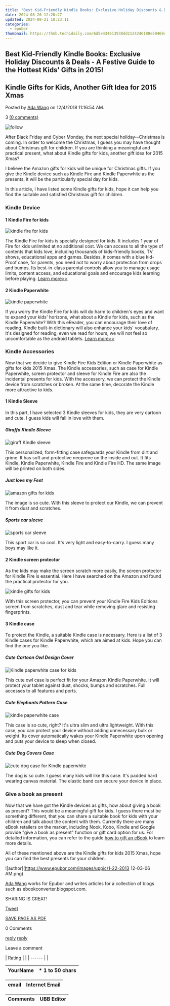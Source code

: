 ```yaml
---
title: "Best Kid-Friendly Kindle Books: Exclusive Holiday Discounts & Deals - A Festive Guide to the Hottest Kids' Gifts in 2015!"
date: 2024-08-20 12:20:27
updated: 2024-08-21 10:23:11
categories:
  - epubor
thumbnail: https://thmb.techidaily.com/6d5e434613938dd2124246188e50460e550f0af6da44465964689f6742fdcc42.jpg
---
```


## Best Kid-Friendly Kindle Books: Exclusive Holiday Discounts & Deals - A Festive Guide to the Hottest Kids' Gifts in 2015!

## Kindle Gifts for Kids, Another Gift Idea for 2015 Xmas

Posted by [Ada Wang](https://plus.google.com/+AdaWang/posts) on 12/4/2018 11:16:54 AM.

3 [(0 comments)](http://www.epubor.com/#comment-area) 



![follow](http://www.epubor.com/images/follow.png)

After Black Friday and Cyber Monday, the next special holiday--Christmas is coming. In order to welcome the Christmas, I guess you may have thought about Christmas gift for children. If you are thinking a meaningful and practical present, what about Kindle gifts for kids, another gift idea for 2015 Xmas? 

I believe the Amazon gifts for kids will be unique for Christmas gifts. If you give the Kindle device such as Kindle Fire and Kindle Paperwhite as the presents, it will be the particularly special day for kids. 

In this article, I have listed some Kindle gifts for kids, hope it can help you find the suitable and satisfied Christmas gift for children. 

### Kindle Device

#### 1 Kindle Fire for kids

![kindle fire for kids](http://www.epubor.com/images/uppic/kindle-fire-for-kids.jpg)

The Kindle Fire for kids is specially designed for kids. It includes 1 year of Fire for kids unlimited at no additional cost. We can access to all the type of contents that kids love, including thousands of kids-friendly books, TV shows, educational apps and games. Besides, it comes with a blue kid-Proof case, for parents, you need not to worry about protection from drops and bumps. Its best-in-class parental controls allow you to manage usage limits, content access, and educational goals and encourage kids learning before playing. [Learn more>>](http://www.amazon.com/Fire-Kids-Display-Wi-Fi-Kid-Proof/dp/B00YYZCUGO) 

#### 2 Kindle Paperwhite

![kindle paperwhite](http://www.epubor.com/images/uppic/kindle-paperwhite.png)

If you worry the Kindle Fire for kids will do harm to children's eyes and want to expand your kids' horizons, what about a Kindle for kids, such as the Kindle Paperwhite? With this eReader, you can encourage their love of reading. Kindle built-in dictionary will also enhance your kids' vocabulary. It's designed for reading, even we read for hours, we will not feel so uncomfortable as the android tablets. [Learn more>>](http://www.amazon.com/gp/product/B00OQVZDJM) 

### Kindle Accessories

Now that we decide to give Kindle Fire Kids Edition or Kindle Paperwhite as gifts for kids 2015 Xmas. The Kindle accessories, such as case for Kindle Paperwhite, screen protector and sleeve for Kindle Fire are also the incidental presents for kids. With the accessory, we can protect the Kindle device from scratches or broken. At the same time, decorate the Kindle more attractive to kids. 

#### 1 Kindle Sleeve

In this part, I have selected 3 Kindle sleeves for kids, they are very cartoon and cute. I guess kids will fall in love with them.

##### Giraffa Kindle Sleeve

![giraff Kindle sleeve](http://www.epubor.com/images/uppic/giraff-Kindle-sleeve.png)

 This personalized, form-fitting case safeguards your Kindle from dirt and grime. It has soft and protective neoprene on the inside and out. It fits Kindle, Kindle Paperwhite, Kindle Fire and Kindle Fire HD. The same image will be printed on both sides. 

##### Just love my Feet

![amazon gifts for kids](http://www.epubor.com/images/uppic/love-my-feet-sleeve.png)

The image is so cute. With this sleeve to protect our Kindle, we can prevent it from dust and scratches. 

##### Sports car sleeve

![sports car sleeve](http://www.epubor.com/images/uppic/sports-car-sleeve.png)

This sport car is so cool. It's very light and easy-to-carry. I guess many boys may like it. 

#### 2 Kindle screen protector

As the kids may make the screen scratch more easily, the screen protector for Kindle Fire is essential. Here I have searched on the Amazon and found the practical protector for you. 

![kindle gifts for kids](http://www.epubor.com/images/uppic/kindle-fire-screen-protector.png)

With this screen protector, you can prevent your Kindle Fire Kids Editions screen from scratches, dust and tear while removing glare and resisting fingerprints. 

#### 3 Kindle case

To protect the Kindle, a suitable Kindle case is necessary. Here is a list of 3 Kindle cases for Kindle Paperwhite, which are aimed at kids. Hope you can find the one you like.

#####  Cute Cartoon Owl Design Cover 

  
![Kindle paperwhite case for kids](http://www.epubor.com/images/uppic/kindle-paperwhite-case-for-kids.png)

This cute owl case is perfect fit for your Amazon Kindle Paperwhite. It will protect your tablet against dust, shocks, bumps and scratches. Full accesses to all features and ports. 

##### Cute Elephants Pattern Case 

  
![kindle paperwhite case](http://www.epubor.com/images/uppic/cute-elephants-case.png)

This case is so cute, right? It's ultra slim and ultra lightweight. With this case, you can protect your device without adding unnecessary bulk or weight. Its cover automatically wakes your Kindle Paperwhite upon opening and puts your device to sleep when closed. 

##### Cute Dog Covers Case

![cute dog case for Kindle paperwhite](http://www.epubor.com/images/uppic/cute-dog-case.png)

The dog is so cute. I guess many kids will like this case. It's padded hard wearing canvas material. The elastic band can secure your device in place. 

###  Give a book as present

Now that we have got the Kindle devices as gifts, how about giving a book as present? This would be a meaningful gift for kids. I guess there must be something different, that you can share a suitable book for kids with your children and talk about the content with them. Currently there are many eBook retailers on the market, including Nook, Kobo, Kindle and Google provide "give a book as present" function or gift card option for us. For detailed information, you can refer to the guide [how to gift an eBook](https://tools.techidaily.com/epubor/products/) to learn more details.

All of these mentioned above are the Kindle gifts for kids 2015 Xmas, hope you can find the best presents for your children.

![author](https://www.epubor.com/images/uppic/1-22-2013 12-03-06 AM.png)

[Ada Wang](https://plus.google.com/+AdaWang/posts) works for Epubor and writes articles for a collection of blogs such as ebookconverter.blogspot.com.

SHARING IS GREAT!

[Tweet](https://twitter.com/share) 

[SAVE PAGE AS PDF](https://tools.techidaily.com/epubor/products/) 



0 Comments

[reply](https://tools.techidaily.com/epubor/products/) [reply](https://tools.techidaily.com/epubor/products/) 

Leave a comment

| Rating |  |
| ------ |  |

| YourName | \*  1 to 50 chars |
| -------- | ----------------- |

| email | Internet Email |
| ----- | -------------- |

| Comments | UBB Editor |
| -------- | ---------- |

<ins class="adsbygoogle"
     style="display:block"
     data-ad-format="autorelaxed"
     data-ad-client="ca-pub-7571918770474297"
     data-ad-slot="1223367746"></ins>



<ins class="adsbygoogle"
     style="display:block"
     data-ad-client="ca-pub-7571918770474297"
     data-ad-slot="8358498916"
     data-ad-format="auto"
     data-full-width-responsive="true"></ins>
